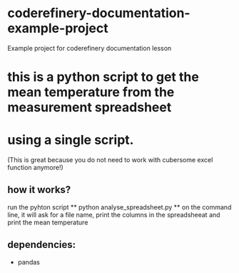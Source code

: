 # coderefinery-documentation-example-project
Example project for coderefinery documentation lesson


# this is a python script to get the mean temperature from the measurement spreadsheet
# using a single script.
(This is great because you do not need to work with cubersome excel function anymore!)

## how it works?
run the pyhton script ** python analyse_spreadsheet.py ** on the command line, it will ask for a file name,
print the columns in the spreadsheeat and print the mean temperature

## dependencies:
- pandas
